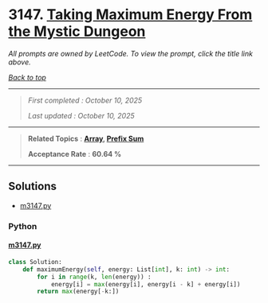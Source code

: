 # 3147. [Taking Maximum Energy From the Mystic Dungeon](<https://leetcode.com/problems/taking-maximum-energy-from-the-mystic-dungeon>)

*All prompts are owned by LeetCode. To view the prompt, click the title link above.*

*[Back to top](<../README.md>)*

------

> *First completed : October 10, 2025*
>
> *Last updated : October 10, 2025*

------

> **Related Topics** : **[Array](<by_topic/Array.md>), [Prefix Sum](<by_topic/Prefix Sum.md>)**
>
> **Acceptance Rate** : **60.64 %**

------

## Solutions

- [m3147.py](<../my-submissions/m3147.py>)
### Python
#### [m3147.py](<../my-submissions/m3147.py>)
```Python
class Solution:
    def maximumEnergy(self, energy: List[int], k: int) -> int:
        for i in range(k, len(energy)) :
            energy[i] = max(energy[i], energy[i - k] + energy[i])
        return max(energy[-k:])
```

